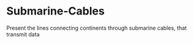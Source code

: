 # Submarine-Cables
Present the lines connecting continents through submarine cables, that transmit data
